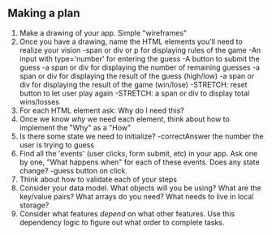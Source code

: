## Making a plan
1) Make a drawing of your app. Simple "wireframes"
2) Once you have a drawing, name the HTML elements you'll need to realize your vision
-span or div or p for displaying rules of the game
-An input with type='number' for entering the guess
-A button to submit the guess
-a span or div for displaying the number of remaining guesses
-a span or div for displaying the result of the guess (high/low)
-a span or div for displaying the result of the game (win/lose)
-STRETCH: reset button to let user play again
-STRETCH: a span or div to display total wins/losses
3) For each HTML element ask: Why do I need this?
4) Once we know _why_ we need each element, think about how to implement the "Why" as a "How"
5) Is there some state we need to initialize?
-correctAnswer the number the user is trying to guess
6) Find all the 'events' (user clicks, form submit, etc) in your app. Ask one by one, "What happens when" for each of these events. Does any state change?
-guess button on click.
7) Think about how to validate each of your steps
8) Consider your data model. What objects will you be using? What are the key/value pairs? What arrays do you need? What needs to live in local storage?
9) Consider what features _depend_ on what other features. Use this dependency logic to figure out what order to complete tasks.

